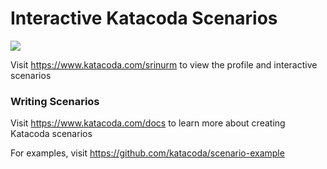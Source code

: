 # Interactive Katacoda Scenarios

[![](http://shields.katacoda.com/katacoda/srinurm/count.svg)](https://www.katacoda.com/srinurm "Get your profile on Katacoda.com")

Visit https://www.katacoda.com/srinurm to view the profile and interactive scenarios

### Writing Scenarios
Visit https://www.katacoda.com/docs to learn more about creating Katacoda scenarios

For examples, visit https://github.com/katacoda/scenario-example
